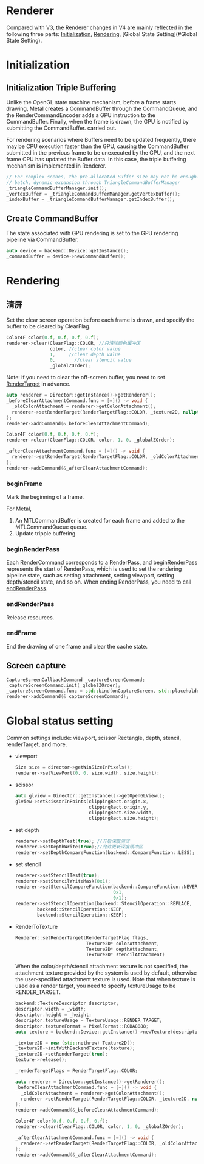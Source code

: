 # Renderer

Compared with V3, the Renderer changes in V4 are mainly reflected in the following three parts: [Initialization](#Initialization), [Rendering](#Rendering), [Global State Setting](#Global State Setting).

# Initialization

## Initialization Triple Buffering

Unlike the OpenGL state machine mechanism, before a frame starts drawing, Metal creates a CommandBuffer through the CommandQueue, and the RenderCommandEncoder adds a GPU instruction to the CommandBuffer. Finally, when the frame is drawn, the GPU is notified by submitting the CommandBuffer. carried out.

For rendering scenarios where Buffers need to be updated frequently, there may be CPU execution faster than the GPU, causing the CommandBuffer submitted in the previous frame to be unexecuted by the GPU, and the next frame CPU has updated the Buffer data. In this case, the triple buffering mechanism is implemented in Renderer.

```c++
// For complex scenes, the pre-allocated Buffer size may not be enough. TriangleCommand 
// batch, dynamic expansion through TriangleCommandBufferManager
_triangleCommandBufferManager.init(); 
_vertexBuffer = _triangleCommandBufferManager.getVertexBuffer();
_indexBuffer = _triangleCommandBufferManager.getIndexBuffer();
```

## Create CommandBuffer

The state associated with GPU rendering is set to the GPU rendering pipeline via CommandBuffer.

```c++
auto device = backend::Device::getInstance();
_commandBuffer = device->newCommandBuffer();
```

# Rendering

## 清屏

Set the clear screen operation before each frame is drawn, and specify the buffer to be cleared by ClearFlag.

```c++
Color4F color(0.f, 0.f, 0.f, 0.f);
renderer->clear(ClearFlag::COLOR, //只清除颜色缓冲区
                color, //clear color value
                1,     //clear depth value
                0, 		 //clear stencil value
                _globalZOrder);
```

  Note: if you need to clear the off-screen buffer, you need to set [RenderTarget](#RenderToTexture) in advance.

```c++
auto renderer = Director::getInstance()->getRenderer();
_beforeClearAttachmentCommand.func = [=]() -> void {
  _oldColorAttachment = renderer->getColorAttachment();
  renderer->setRenderTarget(RenderTargetFlag::COLOR, _texture2D, nullptr, nullptr);
};
renderer->addCommand(&_beforeClearAttachmentCommand);

Color4F color(0.f, 0.f, 0.f, 0.f);
renderer->clear(ClearFlag::COLOR, color, 1, 0, _globalZOrder);

_afterClearAttachmentCommand.func = [=]() -> void {
  renderer->setRenderTarget(RenderTargetFlag::COLOR, _oldColorAttachment, nullptr, nullptr);
};
renderer->addCommand(&_afterClearAttachmentCommand);
```

### beginFrame

Mark the beginning of a frame.

For Metal,

1. An MTLCommandBuffer is created for each frame and added to the MTLCommandQueue queue.
2. Update tripple buffering.

### beginRenderPass

Each RenderCommand corresponds to a RenderPass, and beginRenderPass represents the start of RenderPass, which is used to set the rendering pipeline state, such as setting attachment, setting viewport, setting depth/stencil state, and so on. When ending RenderPass, you need to call [endRenderPass](#endRenderPass).

### endRenderPass

Release resources.

### endFrame

End the drawing of one frame and clear the cache state.

## Screen capture

```c++
CaptureScreenCallbackCommand _captureScreenCommand;
_captureScreenCommand.init(_globalZOrder);
_captureScreenCommand.func = std::bind(onCaptureScreen, std::placeholders::_1, std::placeholders::_2, std::placeholders::_3);
renderer->addCommand(&_captureScreenCommand);
```

# Global status setting

Common settings include: viewport, scissor Rectangle, depth, stencil, renderTarget, and more.

- viewport

  ```c++
  Size size = director->getWinSizeInPixels();
  renderer->setViewPort(0, 0, size.width, size.height);
  ```

- scissor

  ```c++
  auto glview = Director::getInstance()->getOpenGLView();
  glview->setScissorInPoints(clippingRect.origin.x,
                             clippingRect.origin.y,
                             clippingRect.size.width,
                             clippingRect.size.height);
  ```

- set depth

  ```c++
  renderer->setDepthTest(true); //开启深度测试
  renderer->setDepthWrite(true);//允许更新深度缓冲区
  renderer->setDepthCompareFunction(backend::CompareFunction::LESS); //设置深度比较函数
  ```

- set stencil

  ```c++
  renderer->setStencilTest(true);
  renderer->setStencilWriteMask(0x1);
  renderer->setStencilCompareFunction(backend::CompareFunction::NEVER,
                                      0x1, 
                                      0x1);
  renderer->setStencilOperation(backend::StencilOperation::REPLACE,
          backend::StencilOperation::KEEP,
          backend::StencilOperation::KEEP);
  ```

- RenderToTexture

  ```c++
  Renderer::setRenderTarget(RenderTargetFlag flags, 
                            Texture2D* colorAttachment,
                            Texture2D* depthAttachment,
                            Texture2D* stencilAttachment)
  ```

  

  When the color/depth/stencil attachment texture is not specified, the attachment texture provided by the system is used by default, otherwise the user-specified attachment texture is used. Note that when texture is used as a render target, you need to specify textureUsage to be RENDER_TARGET.

  ```c++
  backend::TextureDescriptor descriptor;
  descriptor.width = _width;
  descriptor.height = _height;
  descriptor.textureUsage = TextureUsage::RENDER_TARGET;
  descriptor.textureFormat = PixelFormat::RGBA8888;
  auto texture = backend::Device::getInstance()->newTexture(descriptor);
  
  _texture2D = new (std::nothrow) Texture2D();
  _texture2D->initWithBackendTexture(texture);
  _texture2D->setRenderTarget(true);
  texture->release();
  
  _renderTargetFlags = RenderTargetFlag::COLOR;
  
  auto renderer = Director::getInstance()->getRenderer();
  _beforeClearAttachmentCommand.func = [=]() -> void {
    _oldColorAttachment = renderer->getColorAttachment();
    renderer->setRenderTarget(RenderTargetFlag::COLOR, _texture2D, nullptr, nullptr);
  };
  renderer->addCommand(&_beforeClearAttachmentCommand);
  
  Color4F color(0.f, 0.f, 0.f, 0.f);
  renderer->clear(ClearFlag::COLOR, color, 1, 0, _globalZOrder);
  
  _afterClearAttachmentCommand.func = [=]() -> void {
    renderer->setRenderTarget(RenderTargetFlag::COLOR, _oldColorAttachment, nullptr, nullptr);
  };
  renderer->addCommand(&_afterClearAttachmentCommand);
  ```
